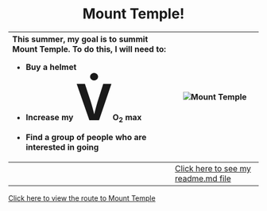 <!DOCTYPE html>
<html>


<h1 align="center"> 
  Mount Temple!
 </h1>
 


  | This summer, my goal is to summit Mount Temple. To do this, I will need to: <ul><li>Buy a helmet</li><li>Increase my <span style='font-size:100px;'>V&#775;</span>O<sub>2</sub> max</li><li>Find a group of people who are interested in going</li>     | ![Mount Temple](https://gotmountains.ca/wp-content/uploads/2016/08/dsc2947-1.jpg) |
| :---------- | ----------- |
|             | [Click here to see my readme.md file](/readme.md)  

[Click here to view the route to Mount Temple](/image/image.md)

  
 
